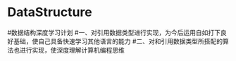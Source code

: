 # DataStructure
#数据结构深度学习计划
#一、对引用数据类型进行实现，为今后运用自如打下良好基础，使自己具备快速学习其他语言的能力
#二、对和引用数据类型所搭配的算法也进行实现，使深度理解计算机编程思维

